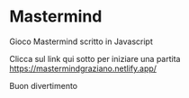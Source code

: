 # Mastermind
Gioco Mastermind scritto in Javascript

Clicca sul link qui sotto per iniziare una partita
https://mastermindgraziano.netlify.app/

Buon divertimento
